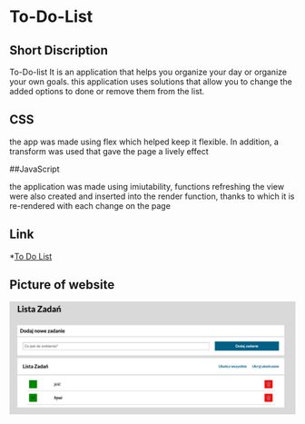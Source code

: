 # To-Do-List

## Short Discription 

To-Do-list It is an application that helps you organize your day or organize your own goals. this application uses solutions that allow you to change the added options to done or remove them from the list.

## CSS

the app was made using flex which helped keep it flexible. In addition, a transform was used that gave the page a lively effect

##JavaScript 

the application was made using imiutability, functions refreshing the view were also created and inserted into the render function, thanks to which it is re-rendered with each change on the page

## Link 

*[To Do List]( https://streetwolf123.github.io/To-Do-List---warsztaty.github.io/)

## Picture of website

![](https://github.com/streetwolf123/To-Do-List---warsztaty.github.io/blob/master/img/Zrzut%20ekranu%202023-03-30%20o%2014.04.14.png?raw=true)




